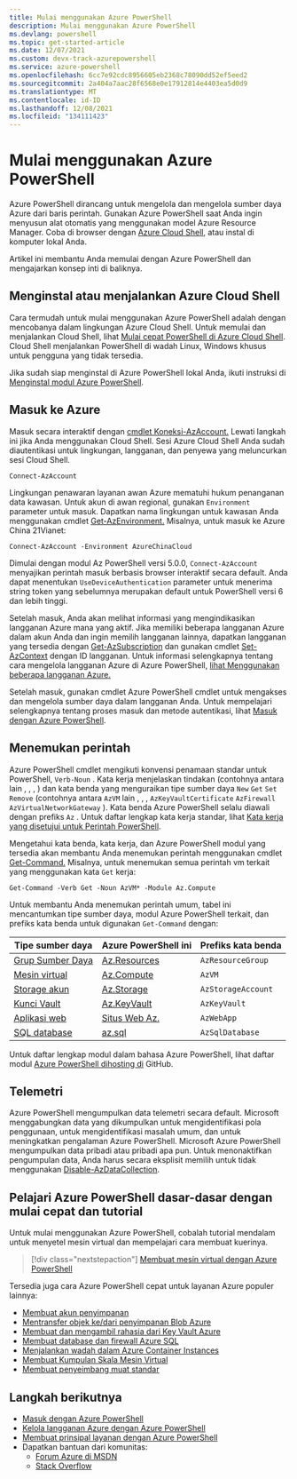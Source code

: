 ```yaml
---
title: Mulai menggunakan Azure PowerShell
description: Mulai menggunakan Azure PowerShell
ms.devlang: powershell
ms.topic: get-started-article
ms.date: 12/07/2021
ms.custom: devx-track-azurepowershell
ms.service: azure-powershell
ms.openlocfilehash: 6cc7e92cdc8956605eb2368c78090dd52ef5eed2
ms.sourcegitcommit: 2a404a7aac28f6568e0e17912814e4403ea5d0d9
ms.translationtype: MT
ms.contentlocale: id-ID
ms.lasthandoff: 12/08/2021
ms.locfileid: "134111423"
---
```

# <a name="get-started-with-azure-powershell"></a>Mulai menggunakan Azure PowerShell

Azure PowerShell dirancang untuk mengelola dan mengelola sumber daya Azure dari baris perintah.
Gunakan Azure PowerShell saat Anda ingin menyusun alat otomatis yang menggunakan model Azure Resource Manager. Coba di browser dengan [Azure Cloud Shell](/azure/cloud-shell/overview), atau instal di komputer lokal Anda.

Artikel ini membantu Anda memulai dengan Azure PowerShell dan mengajarkan konsep inti di baliknya.

## <a name="install-or-run-in-azure-cloud-shell"></a>Menginstal atau menjalankan Azure Cloud Shell

Cara termudah untuk mulai menggunakan Azure PowerShell adalah dengan mencobanya dalam lingkungan Azure Cloud Shell. Untuk memulai dan menjalankan Cloud Shell, lihat [Mulai cepat PowerShell di Azure Cloud Shell](/azure/cloud-shell/quickstart-powershell). Cloud Shell menjalankan PowerShell di wadah Linux, Windows khusus untuk pengguna yang tidak tersedia.

Jika sudah siap menginstal di Azure PowerShell lokal Anda, ikuti instruksi di [Menginstal modul Azure PowerShell](install-az-ps.md).

## <a name="sign-in-to-azure"></a>Masuk ke Azure

Masuk secara interaktif dengan [cmdlet Koneksi-AzAccount.](/powershell/module/az.accounts/connect-azaccount) Lewati langkah ini jika Anda menggunakan Cloud Shell. Sesi Azure Cloud Shell Anda sudah diautentikasi untuk lingkungan, langganan, dan penyewa yang meluncurkan sesi Cloud Shell.

```azurepowershell-interactive
Connect-AzAccount
```

Lingkungan penawaran layanan awan Azure mematuhi hukum penanganan data kawasan. Untuk akun di awan regional, gunakan `Environment` parameter untuk masuk. Dapatkan nama lingkungan untuk kawasan Anda menggunakan cmdlet [Get-AzEnvironment.](/powershell/module/Az.Accounts/Get-AzEnvironment)
Misalnya, untuk masuk ke Azure China 21Vianet:

```azurepowershell-interactive
Connect-AzAccount -Environment AzureChinaCloud
```

Dimulai dengan modul Az PowerShell versi 5.0.0, `Connect-AzAccount` menyajikan perintah masuk berbasis browser interaktif secara default. Anda dapat menentukan `UseDeviceAuthentication` parameter untuk menerima string token yang sebelumnya merupakan default untuk PowerShell versi 6 dan lebih tinggi.

Setelah masuk, Anda akan melihat informasi yang mengindikasikan langganan Azure mana yang aktif. Jika memiliki beberapa langganan Azure dalam akun Anda dan ingin memilih langganan lainnya, dapatkan langganan yang tersedia dengan [Get-AzSubscription](/powershell/module/az.accounts/get-azsubscription) dan gunakan cmdlet [Set-AzContext](/powershell/module/az.accounts/set-azcontext) dengan ID langganan. Untuk informasi selengkapnya tentang cara mengelola langganan Azure di Azure PowerShell, [lihat Menggunakan beberapa langganan Azure.](manage-subscriptions-azureps.md)

Setelah masuk, gunakan cmdlet Azure PowerShell cmdlet untuk mengakses dan mengelola sumber daya dalam langganan Anda. Untuk mempelajari selengkapnya tentang proses masuk dan metode autentikasi, lihat [Masuk dengan Azure PowerShell](authenticate-azureps.md).

## <a name="find-commands"></a>Menemukan perintah

Azure PowerShell cmdlet mengikuti konvensi penamaan standar untuk PowerShell, `Verb-Noun` . Kata kerja menjelaskan tindakan (contohnya antara lain , , , ) dan kata benda yang menguraikan tipe sumber daya `New` `Get` `Set` `Remove` (contohnya antara `AzVM` lain , , , `AzKeyVaultCertificate` `AzFirewall` `AzVirtualNetworkGateway` ). Kata benda Azure PowerShell selalu diawali dengan prefiks `Az` . Untuk daftar lengkap kata kerja standar, lihat [Kata kerja yang disetujui untuk Perintah PowerShell](/powershell/scripting/developer/cmdlet/approved-verbs-for-windows-powershell-commands).

Mengetahui kata benda, kata kerja, dan Azure PowerShell modul yang tersedia akan membantu Anda menemukan perintah menggunakan cmdlet [Get-Command.](/powershell/module/microsoft.powershell.core/get-command) Misalnya, untuk menemukan semua perintah vm terkait yang menggunakan kata `Get` kerja:

```powershell-interactive
Get-Command -Verb Get -Noun AzVM* -Module Az.Compute
```

Untuk membantu Anda menemukan perintah umum, tabel ini mencantumkan tipe sumber daya, modul Azure PowerShell terkait, dan prefiks kata benda untuk digunakan `Get-Command` dengan:

|                              Tipe sumber daya                              |                   Azure PowerShell ini                    |    Prefiks kata benda     |
| ----------------------------------------------------------------------- | ------------------------------------------------------------ | ------------------ |
| [Grup Sumber Daya](/azure/azure-resource-manager/resource-group-overview) | [Az.Resources](/powershell/module/az.resources#resources)    | `AzResourceGroup`  |
| [Mesin virtual](/azure/virtual-machines)                             | [Az.Compute](/powershell/module/az.compute#virtual_machines) | `AzVM`             |
| [Storage akun](/azure/storage/common/storage-introduction)          | [Az.Storage](/powershell/module/az.storage/)                 | `AzStorageAccount` |
| [Kunci Vault](/azure/key-vault/key-vault-whatis)                          | [Az.KeyVault](/powershell/module/az.keyvault)                | `AzKeyVault`       |
| [Aplikasi web](/azure/app-service)                                  | [Situs Web Az.](/powershell/module/az.websites)                | `AzWebApp`         |
| [SQL database](/azure/sql-database)                                    | [az.sql](/powershell/module/az.sql)                          | `AzSqlDatabase`    |

Untuk daftar lengkap modul dalam bahasa Azure PowerShell, lihat daftar modul [Azure PowerShell dihosting di](https://github.com/Azure/azure-powershell/blob/master/documentation/azure-powershell-modules.md) GitHub.

## <a name="telemetry"></a>Telemetri

Azure PowerShell mengumpulkan data telemetri secara default. Microsoft menggabungkan data yang dikumpulkan untuk mengidentifikasi pola penggunaan, untuk mengidentifikasi masalah umum, dan untuk meningkatkan pengalaman Azure PowerShell. Microsoft Azure PowerShell mengumpulkan data pribadi atau pribadi apa pun. Untuk menonaktifkan pengumpulan data, Anda harus secara eksplisit memilih untuk tidak menggunakan [Disable-AzDataCollection](/powershell/module/az.accounts/disable-azdatacollection).

## <a name="learn-azure-powershell-basics-with-quickstarts-and-tutorials"></a>Pelajari Azure PowerShell dasar-dasar dengan mulai cepat dan tutorial

Untuk mulai menggunakan Azure PowerShell, cobalah tutorial mendalam untuk menyetel mesin virtual dan mempelajari cara membuat kuerinya.

> [!div class="nextstepaction"]
> [Membuat mesin virtual dengan Azure PowerShell](azureps-vm-tutorial.yml)

Tersedia juga cara Azure PowerShell cepat untuk layanan Azure populer lainnya:

* [Membuat akun penyimpanan](/azure/storage/common/storage-quickstart-create-account?tabs=azure-powershell)
* [Mentransfer objek ke/dari penyimpanan Blob Azure](/azure/storage/blobs/storage-quickstart-blobs-powershell)
* [Membuat dan mengambil rahasia dari Key Vault Azure](/azure/key-vault/quick-create-powershell)
* [Membuat database dan firewall Azure SQL](/azure/sql-database/scripts/sql-database-create-and-configure-database-powershell)
* [Menjalankan wadah dalam Azure Container Instances](/azure/container-instances/container-instances-quickstart-powershell)
* [Membuat Kumpulan Skala Mesin Virtual](/azure/virtual-machine-scale-sets/quick-create-powershell)
* [Membuat penyeimbang muat standar](/azure/load-balancer/quickstart-create-standard-load-balancer-powershell)

## <a name="next-steps"></a>Langkah berikutnya

* [Masuk dengan Azure PowerShell](authenticate-azureps.md)
* [Kelola langganan Azure dengan Azure PowerShell](manage-subscriptions-azureps.md)
* [Membuat prinsipal layanan dengan Azure PowerShell](create-azure-service-principal-azureps.md)
* Dapatkan bantuan dari komunitas:
  * [Forum Azure di MSDN](https://go.microsoft.com/fwlink/p/?LinkId=320212)
  * [Stack Overflow](https://go.microsoft.com/fwlink/?LinkId=320213)
